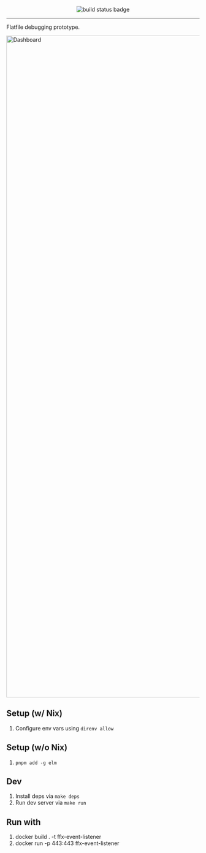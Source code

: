 <p align="center">
  <img alt="build status badge" src="https://badge.buildkite.com/0dd3611b72c9a1ce418262de97a3bd7f38122b25b8f93e385e.svg" />
</p>

---

Flatfile debugging prototype.

<img width="1728" alt="Dashboard" src="https://user-images.githubusercontent.com/9221098/235733269-cdf75fbd-88e8-433f-b7cb-33291d8f1e05.png">

## Setup (w/ Nix)

1. Configure env vars using `direnv allow`

## Setup (w/o Nix)

1. `pnpm add -g elm`

## Dev

1. Install deps via `make deps`
2. Run dev server via `make run`

## Run with

1. docker build . -t ffx-event-listener
2. docker run -p 443:443 ffx-event-listener
